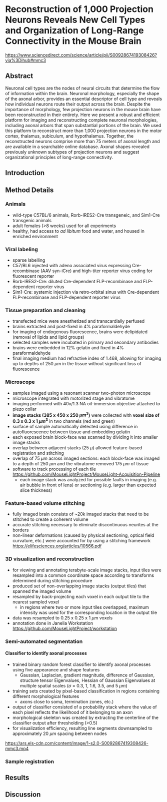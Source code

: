 # Reconstruction of 1,000 Projection Neurons Reveals New Cell Types and Organization of Long-Range Connectivity in the Mouse Brain

https://www.sciencedirect.com/science/article/pii/S0092867419308426?via%3Dihub#mmc3

## Abstract
Neuronal cell types are the nodes of neural circuits that determine the flow of information within the brain. Neuronal morphology, especially the shape of the axonal arbor, provides an essential descriptor of cell type and reveals how individual neurons route their output across the brain. Despite the importance of morphology, few projection neurons in the mouse brain have been reconstructed in their entirety. Here we present a robust and efficient platform for imaging and reconstructing complete neuronal morphologies, including axonal arbors that span substantial portions of the brain. We used this platform to reconstruct more than 1,000 projection neurons in the motor cortex, thalamus, subiculum, and hypothalamus. Together, the reconstructed neurons comprise more than 75 meters of axonal length and are available in a searchable online database. Axonal shapes revealed previously unknown subtypes of projection neurons and suggest organizational principles of long-range connectivity.

## Introduction

## Method Details

### Animals
* wild-type C57BL/6 animals, Rorb-IRES2-Cre transgeneic, and Sim1-Cre transgenic animals
* adult females (>8 weeks) used for all experiments
* healthy, had access to *ad libitum* food and water, and housed in enriched environment

### Viral labeling
* sparse labelling
* C57/BL6 injected with adeno associated virus expressing Cre-recombinase (AAV syn-iCre) and high-titer reporter virus coding for fluorescent reporter
* Rorb-IRES2-Cre: diluted Cre-dependent FLP-recombinase and FLP-dependent reporter virus
* Sim1-Cre: systemic injection via retro-orbital sinus with Cre-dependent FLP-recombinase and FLP-dependent reporter virus

### Tissue preparation and cleaning
* transfected mice were anesthetized and transcardially perfused
* brains extracted and post-fixed in 4% paraformaldehyde
* for imaging of endogenous fluorescence, brains were delipidated (removal of lipids and lipid groups)
* selected samples were incubated in primary and secondary antibodies
* brains were embedded in 12% gelatin and fixed in 4% paraformaldehyde
* final imaging medium had refractive index of 1.468, allowing for imaging up to depths of 250 $\mu m$ in the tissue without significant loss of fluorescence

### Microscope
* samples imaged using a resonant scanner two-photon microscope
* microscope integrated with motorized stage and vibratome
* imaging performed with 40x/1.3 NA oil-immersion objective attached to piezo collar
* **image stacks (385 x 450 x 250 $\mu m^3$)** were collected with **voxel size of 0.3 x 0.3 x 1 $\mu m^3$** in two channels (red and green)
* surface of sample automatically detected using difference in autofluorescence between tissue and embedding gelatin
* each exposed brain block-face was scanned by dividing it into smaller image stacks
* overlap between adjacent stacks (25 $\mu$) allowed feature-based registration and stitching
* overlap of 75 $\mu m$ across imaged sections: each block-face was imaged to a depth of 250 $\mu m$ and the vibratome removed 175 $\mu m$ of tissue
* software to track processing of each tile https://github.com/MouseLightProject/MouseLight-Acquisition-Pipeline
  * each image stack was analyzed for possible faults in imaging (e.g. air bubble in front of lens) or sectioning (e.g. larger than expected slice thickness)

### Feature-based volume stitching
* fully imaged brain consists of ~20k imaged stacks that need to be stitched to create a coherent volume
* accurate stitching necessary to eliminate discontinuous neurites at the borders
* non-linear deformations (caused by physical sectioning, optical field curvature, etc.) were accounted for by using a stitching framework https://elifesciences.org/articles/10566.pdf

### 3D visualization and reconstruction
* for viewing and annotating terabyte-scale image stacks, input tiles were resampled into a common coordinate space according to transforms determined during stitching procedure
* produced set of non-overlapping image stacks (output tiles) that spanned the imaged volume
* resampled by back-projecting each voxel in each output tile to the nearest sampled voxel
  * in regions where two or more input tiles overlapped, maximum intensity was used for the corresponding location in the output tile
* data was resampled to 0.25 x 0.25  x 1 $\mu m$ voxels
* annotation done in Janelia Workstation https://github.com/MouseLightProject/workstation

### Semi-automated segmentation
#### Classifier to identify axonal processes
* trained binary random forest classifier to identify axonal processes using five appearance and shape features
  * Gaussian, Laplacian, gradient magnitude, difference of Gaussian, structure tensor Eigenvalues, Hessian of Gaussian Eigenvalues at multiple spatial scales ($\sigma$ = 0.3, 1, 1.6, 3.5, and 5 $\mu m$)
* training sets created by pixel-based classification in regions containing different morphological features
  * axons close to soma, termination zones, etc.)
* output of classifier consisted of a probability stack where the value of each pixel reflects the likelihood of it belonging to an axon
* morphological skeleton was created by extracting the centerline of the classifier output after thresholding (>0.5)
* for visualization efficiency, resulting line segments downsampled to approximately 20 $\mu m$ spacing between nodes


https://ars.els-cdn.com/content/image/1-s2.0-S0092867419308426-mmc3.mp4
####

### Sample registration

## Results

## Discussion
